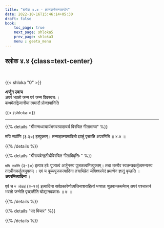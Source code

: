 ```yaml
---
title: "श्लोक ४.४ - ज्ञानकर्मसन्यसयोग"
date: 2022-10-16T15:46:14+05:30
draft: false
book:
    toc_page: true
    next_page: shloka5
    prev_page: shloka3
    menu : geeta_menu
---
```




## श्लोक ४.४ {class=text-center}

<br/>

{{< shloka  "0"  >}}

**अर्जुन उवाच**  
अपरं भवतो जन्म परं जन्म विवस्वतः ।  
कथमेतद्विजानीयां त्वमादौ प्रोक्तवानिति  

{{< /shloka >}}

---


{{% details "श्रीमन्मध्वाचार्यभगवत्पादाचर्य विरचित  गीताभाष्य" %}}

मयि सर्वाणि (३.३०) इत्युक्तम्। तन्माहात्म्यमादितो ज्ञातुं पृच्छति अपरमिति ॥ ४.४ ॥

{{% /details %}}



{{% details "श्रीराघवेन्द्रतीर्थविरचित गीताविवृत्तिः " %}}

`मयि सर्वाणि` (३-३०) इत्यत्र हरेः पूज्यत्वं अर्जुनस्य पूजकत्वमित्युक्तम्‌।
तथा तस्यैव स्वतन्त्रकर्तृत्वमन्यस्य तदधीनकर्तुत्वमुक्तम्‌ । एवं च
पूज्यपूजकत्वादिना तत्राभिप्रेतं जीवेश्वरमेदं प्रमाणेन ज्ञातुं पृच्छति
। **अपरमित्यादिना** ।    

एवं च `न त्वेवाहं` (२-१२) इत्यादिना
सर्वप्रकारेणोत्पत्तिनाशराहित्यं भगवतः श्रुतवान्कथमेवम्‌ अपरं पश्चात्तनं 
भवतो जन्मेति पृच्छतीति चोद्यानवकाशः ॥ ४ ॥

{{% /details %}}



{{% details "पद विचार" %}}


{{% /details %}}
